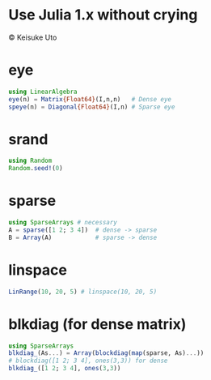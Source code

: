 # Use Julia 1.x without crying
&copy; Keisuke Uto

# eye
```julia
using LinearAlgebra
eye(n) = Matrix{Float64}(I,n,n)   # Dense eye
speye(n) = Diagonal{Float64}(I,n) # Sparse eye
```

# srand
```julia
using Random
Random.seed!(0)
```

# sparse
```julia
using SparseArrays # necessary
A = sparse([1 2; 3 4])  # dense -> sparse
B = Array(A)            # sparse -> dense
```

# linspace
```julia
LinRange(10, 20, 5) # linspace(10, 20, 5)
```

# blkdiag (for dense matrix)
```julia
using SparseArrays
blkdiag_(As...) = Array(blockdiag(map(sparse, As)...))
# blockdiag([1 2; 3 4], ones(3,3)) for dense
blkdiag_([1 2; 3 4], ones(3,3))
```

